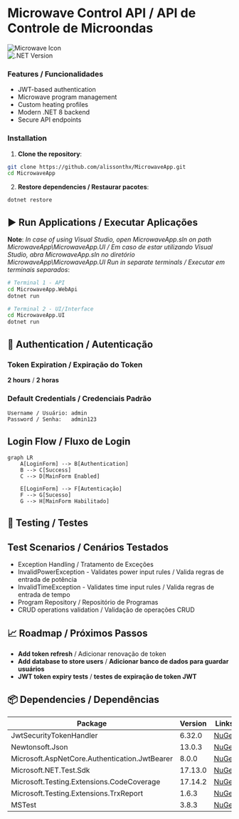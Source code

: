 # Microwave Control API / API de Controle de Microondas
![Microwave Icon](https://img.icons8.com/fluency/48/000000/microwave.png)  
![.NET Version](https://img.shields.io/badge/.NET-8.0-purple)  

### Features / Funcionalidades
- JWT-based authentication
- Microwave program management 
- Custom heating profiles
- Modern .NET 8 backend
- Secure API endpoints

### Installation

1. **Clone the repository**:
```bash
git clone https://github.com/alissonthx/MicrowaveApp.git
cd MicrowaveApp
```
2. **Restore dependencies / Restaurar pacotes**:
```bash
dotnet restore
```
## ▶️ Run Applications / Executar Aplicações

**Note**: *In case of using Visual Studio, open MicrowaveApp.sln on path MicrowaveApp\MicrowaveApp.UI / Em caso de estar utilizando Visual Studio, abra  MicrowaveApp.sln no diretório MicrowaveApp\MicrowaveApp.UI
Run in separate terminals / Executar em terminais separados*:

```bash
# Terminal 1 - API
cd MicrowaveApp.WebApi
dotnet run

# Terminal 2 - UI/Interface
cd MicrowaveApp.UI
dotnet run
```

## 🔐 Authentication / Autenticação

### Token Expiration / Expiração do Token
**2 hours** / **2 horas**

### Default Credentials / Credenciais Padrão
```text
Username / Usuário: admin
Password / Senha:   admin123
```
## Login Flow / Fluxo de Login

```mermaid
graph LR
    A[LoginForm] --> B[Authentication]
    B --> C[Success]
    C --> D[MainForm Enabled]
    
    E[LoginForm] --> F[Autenticação]
    F --> G[Sucesso]
    G --> H[MainForm Habilitado]
```

## 🧪 Testing / Testes
## Test Scenarios / Cenários Testados

- Exception Handling / Tratamento de Exceções
- InvalidPowerException - Validates power input rules / Valida regras de entrada de potência
- InvalidTimeException - Validates time input rules / Valida regras de entrada de tempo
- Program Repository / Repositório de Programas
- CRUD operations validation / Validação de operações CRUD

## 📈 Roadmap / Próximos Passos
- **Add token refresh** / Adicionar renovação de token  
- **Add database to store users** / **Adicionar banco de dados para guardar usuários**
- **JWT token expiry tests** / **testes de expiração de token JWT**

## 📦 Dependencies / Dependências

| Package                                | Version | Links |
|----------------------------------------|---------|-------|
| JwtSecurityTokenHandler                | 6.32.0  | [NuGet](https://www.nuget.org/packages/System.IdentityModel.Tokens.Jwt/6.32.0) |
| Newtonsoft.Json                        | 13.0.3  | [NuGet](https://www.nuget.org/packages/Newtonsoft.Json/13.0.3) |
| Microsoft.AspNetCore.Authentication.JwtBearer | 8.0.0  | [NuGet](https://www.nuget.org/packages/Microsoft.AspNetCore.Authentication.JwtBearer/8.0.0) |
| Microsoft.NET.Test.Sdk | 17.13.0 | [NuGet](https://www.nuget.org/packages/Microsoft.NET.Test.Sdk/17.13.0) |  
| Microsoft.Testing.Extensions.CodeCoverage | 17.14.2 | [NuGet](https://www.nuget.org/packages/Microsoft.Testing.Extensions.CodeCoverage/17.14.2) |  
| Microsoft.Testing.Extensions.TrxReport | 1.6.3 | [NuGet](https://www.nuget.org/packages/Microsoft.Testing.Extensions.TrxReport/1.6.3) |  
| MSTest | 3.8.3 | [NuGet](https://www.nuget.org/packages/MSTest/3.8.3) |  
